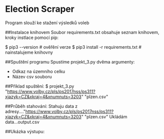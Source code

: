 # Election Scraper
Program slouží ke stažení výsledků voleb

##Instalace knihovem
Soubor requirements.txt obsahuje seznam knihovem, kroky instlace pomocí pip:

$ pip3 --version  # ověřění verze
$ pip3 install -r requirements.txt  # nainstalujeme knihovny

##Spuštění programu
Spustíme projekt_3.py dvěma argumenty:

- Odkaz na územního celku
- Název csv souboru

##Příklad spuštění:
$ projekt_3.py "https://www.volby.cz/pls/ps2017nss/ps311?xjazyk=CZ&xkraj=4&xnumnuts=3203" "plzen.csv"

##Průběh stahování:
Stahuju data z adresy...."https://www.volby.cz/pls/ps2017nss/ps311?xjazyk=CZ&xkraj=4&xnumnuts=3203" "plzen.csv"
Ukládám data...output.csv

##Ukázka výstupu:

